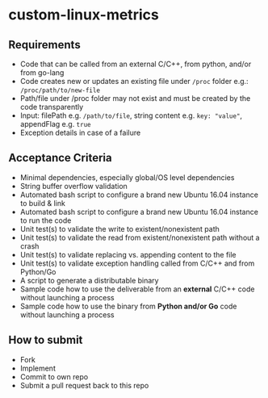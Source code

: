 # custom-linux-metrics

## Requirements

* Code that can be called from an external C/C++, from python, and/or from go-lang
* Code creates new or updates an existing file under `/proc` folder e.g.: `/proc/path/to/new-file`
* Path/file under /proc folder may not exist and must be created by the code transparently
* Input: filePath e.g. `/path/to/file`, string content e.g. `key: "value"`, appendFlag e.g. `true`
* Exception details in case of a failure

## Acceptance Criteria

* Minimal dependencies, especially global/OS level dependencies
* String buffer overflow validation
* Automated bash script to configure a brand new Ubuntu 16.04 instance to build & link
* Automated bash script to configure a brand new Ubuntu 16.04 instance to run the code
* Unit test(s) to validate the write to existent/nonexistent path
* Unit test(s) to validate the read from existent/nonexistent path without a crash
* Unit test(s) to validate replacing vs. appending content to the file
* Unit test(s) to validate exception handling called from C/C++ and from Python/Go
* A script to generate a distributable binary
* Sample code how to use the deliverable from an **external** C/C++ code without launching a process
* Sample code how to use the binary from **Python and/or Go** code without launching a process

## How to submit

* Fork
* Implement
* Commit to own repo
* Submit a pull request back to this repo
